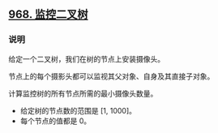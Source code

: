 ## [968. 监控二叉树](https://leetcode-cn.com/problems/binary-tree-cameras/)

### 说明
给定一个二叉树，我们在树的节点上安装摄像头。

节点上的每个摄影头都可以监视其父对象、自身及其直接子对象。

计算监控树的所有节点所需的最小摄像头数量。

* 给定树的节点数的范围是 [1, 1000]。
* 每个节点的值都是 0。